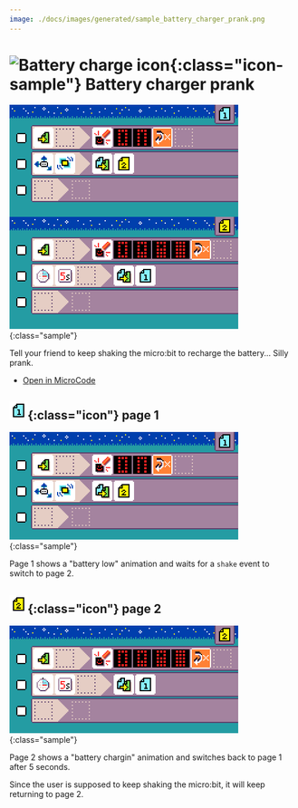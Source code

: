 ```yaml
---
image: ./docs/images/generated/sample_battery_charger_prank.png
---
```


# ![Battery charge icon](../images/generated/icon_sample_battery_charger_prank.png){:class="icon-sample"} Battery charger prank

![Battery charger prank MicroCode program](../images/generated/sample_battery_charger_prank.png){:class="sample"}

Tell your friend to keep shaking the micro:bit to
recharge the battery... Silly prank.

-  [Open in MicroCode](/microcode/#H4sIAKOMR2MAA41RXU+DMBT9SyBGw4MPiIi3rpjZsiFvU5wpsM3Ilrb8em9bzKyJzoebk96e5nz0VRP5som3db7YQPt+CX0iHvo9IkxIEQdRjpmomBRzBhdLTa4LRppZSgp88wxdoAr2JinPFL1JcDJphydm3I5n8p7B8C8unieuppo0a6a++aCeD+p85M7HkyrCeFzltx+1709DH8azu31cVcGAmZnZI3J731MFfYB6mdWY89JqcKdRUF7u0BNm8D0efeNd2gmj9wd32p3gYk+nuVN3v3Fb7Mjl/MoX+PncXz4Kmy+nvPPzYnem8/XCdIadG170o7soPHJSclZXZFwt4wO0O9G0cKD6PIJtcPUJ1yEjm2ACAAA=)

## ![page 1](../images/generated/icon_M1.png){:class="icon"} page 1

![clap lights page 1](../images/generated/sample_battery_charger_prank_page_1.png){:class="sample"}

Page 1 shows a "battery low" animation
and waits for a `shake` event to switch to page 2.

## ![page 2](../images/generated/icon_M2.png){:class="icon"} page 2

![clap lights page 1](../images/generated/sample_battery_charger_prank_page_2.png){:class="sample"}

Page 2 shows a "battery chargin" animation
and switches back to page 1 after 5 seconds.

Since the user is supposed to keep shaking
the micro:bit, it will keep returning to page 2.
